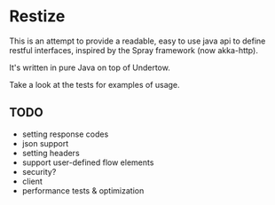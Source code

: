 # Restize
This is an attempt to provide a readable, easy to use 
java api to define restful interfaces, inspired by the Spray framework
(now akka-http).

It's written in pure Java on top of Undertow.

Take a look at the tests for examples of usage.

## TODO
- setting response codes
- json support
- setting headers
- support user-defined flow elements
- security?
- client
- performance tests & optimization 